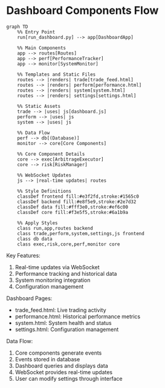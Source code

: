 # Dashboard Components Flow

```mermaid
graph TD
    %% Entry Point
    run[run_dashboard.py] --> app[DashboardApp]

    %% Main Components
    app --> routes[Routes]
    app --> perf[PerformanceTracker]
    app --> monitor[SystemMonitor]

    %% Templates and Static Files
    routes --> |renders| trade[trade_feed.html]
    routes --> |renders| perform[performance.html]
    routes --> |renders| system[system.html]
    routes --> |renders| settings[settings.html]

    %% Static Assets
    trade --> |uses| js[dashboard.js]
    perform --> |uses| js
    system --> |uses| js
    
    %% Data Flow
    perf --> db[(Database)]
    monitor --> core[Core Components]
    
    %% Core Component Details
    core --> exec[ArbitrageExecutor]
    core --> risk[RiskManager]

    %% WebSocket Updates
    js --> |real-time updates| routes
    
    %% Style Definitions
    classDef frontend fill:#e3f2fd,stroke:#1565c0
    classDef backend fill:#e8f5e9,stroke:#2e7d32
    classDef data fill:#fff3e0,stroke:#ef6c00
    classDef core fill:#f3e5f5,stroke:#6a1b9a

    %% Apply Styles
    class run,app,routes backend
    class trade,perform,system,settings,js frontend
    class db data
    class exec,risk,core,perf,monitor core
```

Key Features:
1. Real-time updates via WebSocket
2. Performance tracking and historical data
3. System monitoring integration
4. Configuration management

Dashboard Pages:
- trade_feed.html: Live trading activity
- performance.html: Historical performance metrics
- system.html: System health and status
- settings.html: Configuration management

Data Flow:
1. Core components generate events
2. Events stored in database
3. Dashboard queries and displays data
4. WebSocket provides real-time updates
5. User can modify settings through interface
